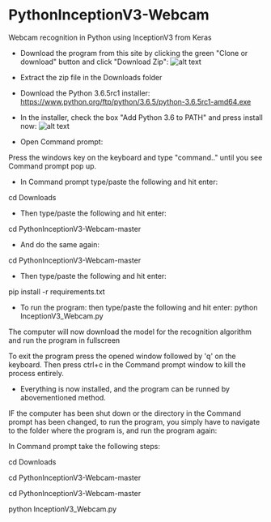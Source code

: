 # PythonInceptionV3-Webcam
Webcam recognition in Python using InceptionV3 from Keras

- Download the program from this site by clicking the green "Clone or download" button and click "Download Zip":
![alt text](https://i.imgur.com/zwOsf0M.png)

- Extract the zip file in the Downloads folder

- Download the Python 3.6.5rc1 installer:
https://www.python.org/ftp/python/3.6.5/python-3.6.5rc1-amd64.exe

- In the installer, check the box "Add Python 3.6 to PATH" and press install now:
![alt text](https://www.howtogeek.com/wp-content/uploads/2017/05/ximg_591a18a4aed8c.png.pagespeed.gp+jp+jw+pj+ws+js+rj+rp+rw+ri+cp+md.ic.8f1lV7V3C4.png)


- Open Command prompt:

Press the windows key on the keyboard and type "command.." until you see Command prompt pop up.


- In Command prompt type/paste the following and hit enter:

cd Downloads

- Then type/paste the following and hit enter:

cd PythonInceptionV3-Webcam-master

- And do the same again:

cd PythonInceptionV3-Webcam-master

- Then type/paste the following and hit enter:

pip install -r requirements.txt

- To run the program: then type/paste the following and hit enter:
python InceptionV3_Webcam.py

The computer will now download the model for the recognition algorithm and run the program in fullscreen

To exit the program press the opened window followed by 'q' on the keyboard. 
Then press ctrl+c in the Command prompt window to kill the process entirely.

- Everything is now installed, and the program can be runned by abovementioned method.



IF the computer has been shut down or the directory in the Command prompt has been changed, to run the program, you simply have to navigate to the folder where the program is, and run the program again:

In Command prompt take the following steps:

cd Downloads

cd PythonInceptionV3-Webcam-master

cd PythonInceptionV3-Webcam-master

python InceptionV3_Webcam.py

